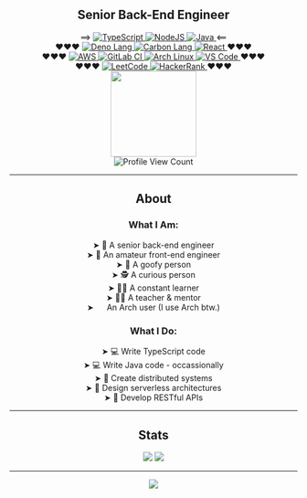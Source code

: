 <body>
    <h2 align="center">Senior Back-End Engineer</h2>
    <div align="center">
        ⟹
        <a href="https://www.typescriptlang.org/">
            <img src="https://img.shields.io/badge/typescript-%23007ACC.svg?style=for-the-badge&logo=typescript&logoColor=white" alt="TypeScript" />
        </a>
        <a href="https://nodejs.org/en/">
            <img src="https://img.shields.io/badge/node.js-6DA55F?style=for-the-badge&logo=node.js&logoColor=white" alt="NodeJS" />
        </a>
        <a href="https://www.graalvm.org/">
            <img src="https://img.shields.io/badge/java-%23ED8B00.svg?style=for-the-badge&logo=openjdk&logoColor=white" alt="Java" />
        </a>
        ⟸
    </div>
    <div align="center">
        ❤❤❤
        <a href="https://deno.com/">
            <img src="https://img.shields.io/badge/deno%20js-000000?style=for-the-badge&logo=deno&logoColor=white" alt="Deno Lang" />
        </a>
        <a href="https://github.com/carbon-language/carbon-lang/">
            <img src="https://img.shields.io/badge/C%20Carbon-000000?style=for-the-badge&color=black&logoColor=white" alt="Carbon Lang" />
        </a>
        <a href="https://react.dev/">
            <img src="https://img.shields.io/badge/react-%2320232a.svg?style=for-the-badge&logo=react&logoColor=%2361DAFB" alt="React" />
        </a>
        ❤❤❤
        <br />
        ❤❤❤
        <a href="https://aws.amazon.com/">
            <img src="https://img.shields.io/badge/AWS-%23FF9900.svg?style=for-the-badge&logo=amazon-aws&logoColor=white" alt="AWS" />
        </a>
        <a href="https://about.gitlab.com/solutions/continuous-integration/">
            <img src="https://img.shields.io/badge/gitlab%20ci-%23181717.svg?style=for-the-badge&logo=gitlab&logoColor=white" alt="GitLab CI" />
        </a>
        <a href="https://archlinux.org/">
            <img src="https://img.shields.io/badge/Arch%20Linux-1793D1?logo=arch-linux&logoColor=fff&style=for-the-badge" alt="Arch Linux" />
        </a>
        <a href="https://code.visualstudio.com/">
            <img src="https://custom-icon-badges.demolab.com/badge/Visual%20Studio%20Code-0078d7.svg?style=for-the-badge&logo=vsc&logoColor=white" alt="VS Code" />
        </a>
        ❤❤❤
        <br />
        ❤❤❤
        <a href="https://leetcode.com/">
            <img src="https://img.shields.io/badge/LeetCode-000000?style=for-the-badge&logo=LeetCode&logoColor=#d16c06" alt="LeetCode" />
        </a>
        <a href="https://www.hackerrank.com/">
            <img src="https://img.shields.io/badge/-Hackerrank-2EC866?style=for-the-badge&logo=HackerRank&logoColor=white" alt="HackerRank" />
        </a>
        ❤❤❤
    </div>
    <div align="center">
        <img
            src="https://media.giphy.com/media/v1.Y2lkPTc5MGI3NjExdjEzYWtveWRxM3BhbnJlbnc2aDl1cm1yZHJlYzlxYWwybDR2dWp0NiZlcD12MV9naWZzX3NlYXJjaCZjdD1n/maNB0qAiRVAty/giphy.gif"
            width="150em"
            height="auto"
        />
    </div>
    <div align="center">
        <img src="https://komarev.com/ghpvc/?username=kaonashi-noface&style=for-the-badge&color=000000" alt="Profile View Count" />
    </div>
    <hr />
    <main align="center">
        <h2 align="center">About</h2>
        <h3>What I Am:</h3>
        <div>➤ 👴 A senior back-end engineer</div>
        <div>➤ 👶 An amateur front-end engineer </div>
        <div>➤ 🤪 A goofy person</div>
        <div>➤ 🕵️ A curious person</div>
        <div>➤ 🧑‍🎓 A constant learner</div>
        <div>➤ 🧑‍🏫 A teacher & mentor</div>
        <div>
            ➤ <img src="https://raw.githubusercontent.com/Raymo111/Raymo111/master/socials/arch.svg" height="15em" align="center"/> An Arch user (I use Arch btw.)
        </div>
        <h3>What I Do:</h3>
        <div>➤ 💻 Write TypeScript code</div>
        <div>➤ 💻 Write Java code - occassionally</div>
        <div>➤ 🌱 Create distributed systems</div>
        <div>➤ 🚀 Design serverless architectures</div>
        <div>➤ 🤖 Develop RESTful APIs</div>
        <hr />
        <h2>Stats</h2>
        <div align="center">
            <img src="https://github-readme-stats.vercel.app/api?username=kaonashi-noface&show_icons=true&hide_title=true&hide_border=true&theme=dracula" />
            <img src="https://github-readme-stats-trinibs-projects.vercel.app/api/top-langs?username=kaonashi-noface&layout=compact&border_color=599200&hide_border=true&theme=dracula&langs_count=6">
        </div>
        <hr/>
        <div align="center">
            <img src="https://media1.giphy.com/media/v1.Y2lkPTc5MGI3NjExNTAydmp3MmRiZThoZW8waXYwdXR4aHFhdzUzMGpldWdycWQzajJkOCZlcD12MV9pbnRlcm5hbF9naWZfYnlfaWQmY3Q9Zw/dEdgB3euossMg/giphy.gif" />
        </div>
    </main>
</body>
